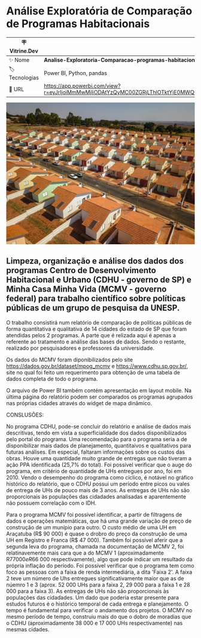 # Análise Exploratória de Comparação de Programas Habitacionais

| :placard: Vitrine.Dev |     |
| -------------  | --- |
| :sparkles: Nome        | **Analise-Exploratoria-Comparacao-programas-habitacionais**
| :label: Tecnologias | Power BI, Python, pandas
| :rocket: URL         | https://app.powerbi.com/view?r=eyJrIjoiMmMwMjliODAtYzQyMC00ZGRjLThlOTktYjE0MWQ0ODU5NTg1IiwidCI6IjY0MWNkNGE2LTU5OTgtNDMxNy05ZTRhLTQ2ZjM2NjhmZGFjNCJ9&pageName=ReportSection

![Comparação programas habitacionais](/cdhu.jpg#vitrinedev)

## Limpeza, organização e análise dos dados dos programas Centro de Desenvolvimento Habitacional e Urbano (CDHU - governo de SP) e Minha Casa Minha Vida (MCMV - governo federal) para trabalho científico sobre políticas públicas de um grupo de pesquisa da UNESP.

O trabalho consistirá num relatório de comparação de políticas públicas de forma quantitativa e qualitativa de 14 cidades do estado de SP que foram atendidas pelos 2 programas. A parte que é relizada aqui é apenas a referente ao tratamento e análise das bases de dados. Sendo o restante, realizado por pesquisadores e professores da universidade.

Os dados do MCMV foram diponibilizados pelo site https://dados.gov.br/dataset/mpog_mcmv e https://www.cdhu.sp.gov.br/, site no qual foi feito um requerimento para obtenção de uma tabela de dados completa de todo o programa. 

O arquivo de Power BI também contém apresentação em layout mobile. Na última página do relatório podem ser comparados os programas agrupados nas próprias cidades através do widget de mapa dinâmico.

CONSLUSÕES:

No programa CDHU, pode-se concluir do relatório e análise de dados mais descritivas, tendo em vista a superficialidade dos dados disponibilizados pelo portal do programa. Uma recomendação para o programa seria a de disponibilizar mais dados de planejamento, quantitaivos e qualitativos para futuras análises. Em especial, faltaram informações sobre os custos das obras. Houve uma quantidade muito grande de entregas que não tiveram a ação PPA identificada (25,7% do total). Foi possível verificar que o auge do programa, em critério de quantidade de UHs entregues por ano, foi em 2010. Vendo o desempenho do programa como cíclico, é notável no gráfico histórico do relatório, que o CDHU possui um período entre picos ou vales de entrega de UHs de pouco mais de 3 anos. As entregas de UHs não são proporcionais às populações das cidadades analisadas e aparentemente não possuem correlação com o IDH.

Para o programa MCMV foi possível identificar, a partir de filtragens de dados e operações matemáticas, que há uma grande variação de preço de construção de um munípio para outro. O custo médio de uma UH em Araçatuba (R$ 90 000) é quase o drobro do preço da construção de uma UH em Registro e Franca (R$ 47 000). Também foi possível aferir que a segunda leva do programa, chamada na documentação de MCMV 2, foi relatinavemente mais cara que a do MCMV 1 (aproximadamente R$77 000 e R$66 000 respectivamente), algo que pode indicar um resultado da própria inflação do período. Foi possível verificar que o programa tem como foco as pessoas com a faixa de renda intermediária, a dita 'Faixa 2'. A faixa 2 teve um número de Uhs entregues significativamente maior que as de núemro 1 e 3 (aprox. 52 000 UHs para a faixa 2, 29 000 para a faixa 1 e 28 000 para a faixa 3). As entregas de UHs não são proporcionais às populações das cidadades. Um dado que poderia estar presente para estudos futuros é o histórico temporal de cada entrega e planejamento. O tempo é fundamental para verificar o andamento dos projetos. O MCMV no mesmo período de tempo, construiu mais do que o dobro de moradias que o CDHU (aproximadamente 38 000 e 17 000 UHs respectivamente) nas mesmas cidades.
